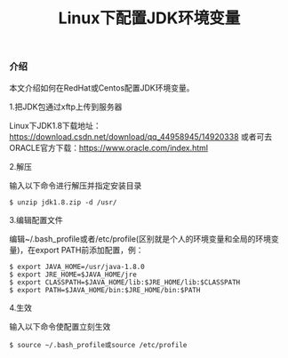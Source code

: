 ﻿---
layout: post
title: Linux下配置JDK环境变量
tags: JDK
---

### 介绍
本文介绍如何在RedHat或Centos配置JDK环境变量。

1.把JDK包通过xftp上传到服务器

Linux下JDK1.8下载地址：https://download.csdn.net/download/qq_44958945/14920338 或者可去ORACLE官方下载：https://www.oracle.com/index.html

2.解压

输入以下命令进行解压并指定安装目录
```     
$ unzip jdk1.8.zip -d /usr/ 
```    

3.编辑配置文件

编辑~/.bash_profile或者/etc/profile(区别就是个人的环境变量和全局的环境变量)，在export PATH前添加配置，例：
```     
$ export JAVA_HOME=/usr/java-1.8.0
$ export JRE_HOME=$JAVA_HOME/jre
$ export CLASSPATH=$JAVA_HOME/lib:$JRE_HOME/lib:$CLASSPATH
$ export PATH=$JAVA_HOME/bin:$JRE_HOME/bin:$PATH
```    

4.生效

输入以下命令使配置立刻生效

```     
$ source ~/.bash_profile或source /etc/profile
```    